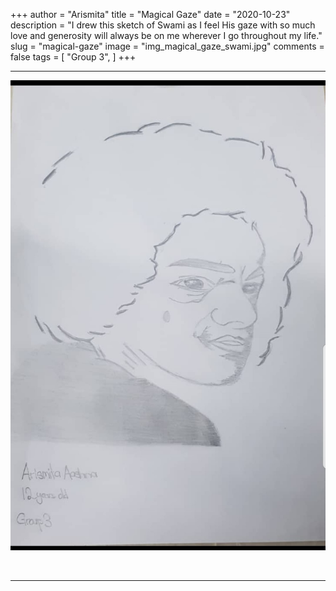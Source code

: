 +++
author = "Arismita"
title = "Magical Gaze"
date = "2020-10-23"
description = "I drew this sketch of Swami as I feel His gaze with so much love and generosity will always be on me wherever I go throughout my life."
slug = "magical-gaze"
image = "img_magical_gaze_swami.jpg"
comments = false
tags = [
    "Group 3",
]
+++

---

![](img_magical_gaze_swami.jpg) 

<br>

---
